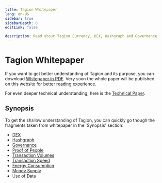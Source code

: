 ```yaml
---
title: Tagion Whitepaper
lang: en-US
sidebar: true
sidebarDepth: 0
editLink: false

description: Read about Tagion Currency, DEX, Hashgraph and Governance. Tagion is a decentralized monetary system with basic banking services built-in. We aim to create an infrastructure to unify cryptocurrencies into one interconnected system.
---
```


# Tagion Whitepaper

If you want to get better understanding of Tagion and its purpose, you can download [Whitepaper in PDF](/tagionwhitepaper.pdf). Very soon the whole paper will be published on this website for better reading experience.

For even deeper technical understanding, here is the [Technical Paper](/tagiontechpaper.pdf).

## Synopsis

To get the shallow understanding of Tagion, you can quickly go though the fragments taken from whitepaper in the 'Synopsis' section:

- [DEX](/whitepaper/synopsis/dex.md)
- [Hashgraph](/whitepaper/synopsis/consensus.md)
- [Governance](/whitepaper/synopsis/governance.md)
- [Proof of People](/whitepaper/synopsis/proof-of-people.md)
- [Transaction Volumes](/whitepaper/synopsis/transaction-volumes.md)
- [Transaction Speed](/whitepaper/synopsis/transaction-speed.md)
- [Energy Consumption](/whitepaper/synopsis/energy-consumption.md)
- [Money Supply](/whitepaper/synopsis/money-supply.md)
- [Use of Data](/whitepaper/synopsis/use-of-data.md)
